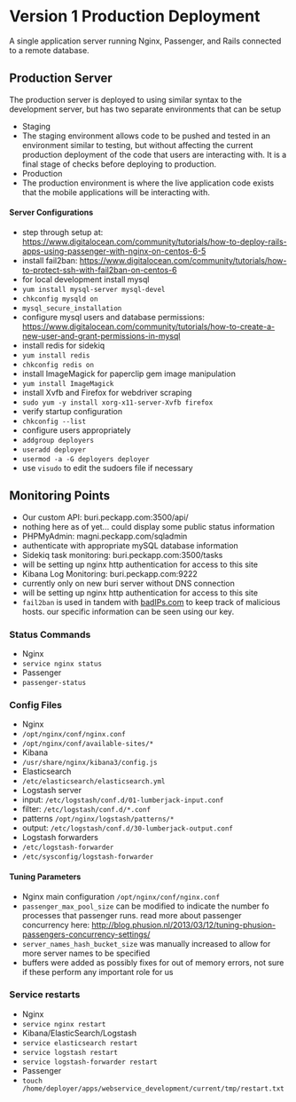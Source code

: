 # Version 1 Production Deployment

A single application server running Nginx, Passenger, and Rails connected to a remote database.

## Production Server

The production server is deployed to using similar syntax to the development server, but has two separate environments that can be setup

- Staging
 - The staging environment allows code to be pushed and tested in an environment similar to testing, but without affecting the current production deployment of the code that users are interacting with. It is a final stage of checks before deploying to production.
- Production
 - The production environment is where the live application code exists that the mobile applications will be interacting with.

 #### Server Configurations
- step through setup at: https://www.digitalocean.com/community/tutorials/how-to-deploy-rails-apps-using-passenger-with-nginx-on-centos-6-5
- install fail2ban: https://www.digitalocean.com/community/tutorials/how-to-protect-ssh-with-fail2ban-on-centos-6
- for local development install mysql
 - `yum install mysql-server mysql-devel`
 - `chkconfig mysqld on`
 - `mysql_secure_installation`
 - configure mysql users and database permissions: https://www.digitalocean.com/community/tutorials/how-to-create-a-new-user-and-grant-permissions-in-mysql
- install redis for sidekiq
 - `yum install redis`
 - `chkconfig redis on`
- install ImageMagick for paperclip gem image manipulation
 - `yum install ImageMagick`
- install Xvfb and Firefox for webdriver scraping
 - `sudo yum -y install xorg-x11-server-Xvfb firefox`
- verify startup configuration
 - `chkconfig --list`
- configure users appropriately
 - `addgroup deployers`
 - `useradd deployer`
 - `usermod -a -G deployers deployer`
 - use `visudo` to edit the sudoers file if necessary

## Monitoring Points
- Our custom API: buri.peckapp.com:3500/api/
 - nothing here as of yet... could display some public status information
- PHPMyAdmin: magni.peckapp.com/sqladmin
 - authenticate with appropriate mySQL database information
- Sidekiq task monitoring: buri.peckapp.com:3500/tasks
 - will be setting up nginx http authentication for access to this site
- Kibana Log Monitoring: buri.peckapp.com:9222
 - currently only on new buri server without DNS connection
 - will be setting up nginx http authentication for access to this site
- `fail2ban` is used in tandem with [badIPs.com](www.badips.com) to keep track of malicious hosts. our specific information can be seen using our key.

### Status Commands
- Nginx
 - `service nginx status`
- Passenger
 - `passenger-status`

### Config Files
- Nginx
 - `/opt/nginx/conf/nginx.conf`
 - `/opt/nginx/conf/available-sites/*`
- Kibana
 - `/usr/share/nginx/kibana3/config.js`
- Elasticsearch
 - `/etc/elasticsearch/elasticsearch.yml`
- Logstash server
 - input: `/etc/logstash/conf.d/01-lumberjack-input.conf`
 - filter: `/etc/logstash/conf.d/*.conf`
 - patterns `/opt/nginx/logstash/patterns/*`
 - output: `/etc/logstash/conf.d/30-lumberjack-output.conf`
- Logstash forwarders
 - `/etc/logstash-forwarder`
 - `/etc/sysconfig/logstash-forwarder`

#### Tuning Parameters
- Nginx main configuration `/opt/nginx/conf/nginx.conf`
 - `passenger_max_pool_size` can be modified to indicate the number fo processes that passenger runs. read more about passenger concurrency here: http://blog.phusion.nl/2013/03/12/tuning-phusion-passengers-concurrency-settings/
 - `server_names_hash_bucket_size` was manually increased to allow for more server names to be specified
 - buffers were added as possibly fixes for out of memory errors, not sure if these perform any important role for us

### Service restarts
- Nginx
 - `service nginx restart`
- Kibana/ElasticSearch/Logstash
 - `service elasticsearch restart`
 - `service logstash restart`
 - `service logstash-forwarder restart`
- Passenger
 - `touch /home/deployer/apps/webservice_development/current/tmp/restart.txt`
